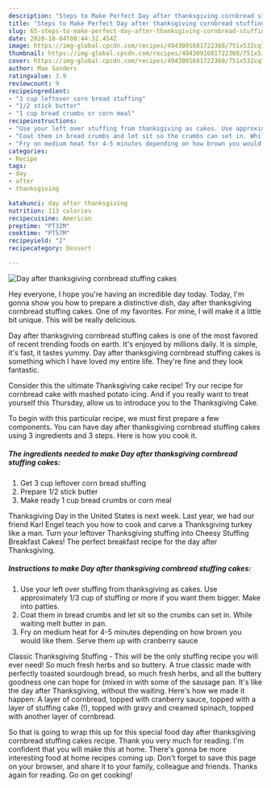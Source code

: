 ```yaml
---
description: "Steps to Make Perfect Day after thanksgiving cornbread stuffing cakes"
title: "Steps to Make Perfect Day after thanksgiving cornbread stuffing cakes"
slug: 65-steps-to-make-perfect-day-after-thanksgiving-cornbread-stuffing-cakes
date: 2020-10-04T08:44:32.454Z
image: https://img-global.cpcdn.com/recipes/4943091681722368/751x532cq70/day-after-thanksgiving-cornbread-stuffing-cakes-recipe-main-photo.jpg
thumbnail: https://img-global.cpcdn.com/recipes/4943091681722368/751x532cq70/day-after-thanksgiving-cornbread-stuffing-cakes-recipe-main-photo.jpg
cover: https://img-global.cpcdn.com/recipes/4943091681722368/751x532cq70/day-after-thanksgiving-cornbread-stuffing-cakes-recipe-main-photo.jpg
author: Mae Sanders
ratingvalue: 3.9
reviewcount: 9
recipeingredient:
- "3 cup leftover corn bread stuffing"
- "1/2 stick butter"
- "1 cup bread crumbs or corn meal"
recipeinstructions:
- "Use your left over stuffing from thanksgiving as cakes. Use approximately 1/3 cup of stuffing or more if you want them bigger. Make into patties."
- "Coat them in bread crumbs and let sit so the crumbs can set in. While waiting melt butter in pan."
- "Fry on medium heat for 4-5 minutes depending on how brown you would like them. Serve them up with cranberry sauce"
categories:
- Recipe
tags:
- day
- after
- thanksgiving

katakunci: day after thanksgiving 
nutrition: 113 calories
recipecuisine: American
preptime: "PT32M"
cooktime: "PT57M"
recipeyield: "2"
recipecategory: Dessert

---
```



![Day after thanksgiving cornbread stuffing cakes](https://img-global.cpcdn.com/recipes/4943091681722368/751x532cq70/day-after-thanksgiving-cornbread-stuffing-cakes-recipe-main-photo.jpg)

Hey everyone, I hope you're having an incredible day today. Today, I'm gonna show you how to prepare a distinctive dish, day after thanksgiving cornbread stuffing cakes. One of my favorites. For mine, I will make it a little bit unique. This will be really delicious.

Day after thanksgiving cornbread stuffing cakes is one of the most favored of recent trending foods on earth. It's enjoyed by millions daily. It is simple, it's fast, it tastes yummy. Day after thanksgiving cornbread stuffing cakes is something which I have loved my entire life. They're fine and they look fantastic.

Consider this the ultimate Thanksgiving cake recipe! Try our recipe for cornbread cake with mashed potato icing. And if you really want to treat yourself this Thursday, allow us to introduce you to the Thanksgiving Cake.


To begin with this particular recipe, we must first prepare a few components. You can have day after thanksgiving cornbread stuffing cakes using 3 ingredients and 3 steps. Here is how you cook it.

<!--inarticleads1-->

##### The ingredients needed to make Day after thanksgiving cornbread stuffing cakes:

1. Get 3 cup leftover corn bread stuffing
1. Prepare 1/2 stick butter
1. Make ready 1 cup bread crumbs or corn meal


Thanksgiving Day in the United States is next week. Last year, we had our friend Karl Engel teach you how to cook and carve a Thanksgiving turkey like a man. Turn your leftover Thanksgiving stuffing into Cheesy Stuffing Breakfast Cakes! The perfect breakfast recipe for the day after Thanksgiving. 

<!--inarticleads2-->

##### Instructions to make Day after thanksgiving cornbread stuffing cakes:

1. Use your left over stuffing from thanksgiving as cakes. Use approximately 1/3 cup of stuffing or more if you want them bigger. Make into patties.
1. Coat them in bread crumbs and let sit so the crumbs can set in. While waiting melt butter in pan.
1. Fry on medium heat for 4-5 minutes depending on how brown you would like them. Serve them up with cranberry sauce


Classic Thanksgiving Stuffing - This will be the only stuffing recipe you will ever need! So much fresh herbs and so buttery. A true classic made with perfectly toasted sourdough bread, so much fresh herbs, and all the buttery goodness one can hope for (mixed in with some of the sausage pan. It&#39;s like the day after Thanksgiving, without the waiting. Here&#39;s how we made it happen: A layer of cornbread, topped with cranberry sauce, topped with a layer of stuffing cake (!), topped with gravy and creamed spinach, topped with another layer of cornbread. 

So that is going to wrap this up for this special food day after thanksgiving cornbread stuffing cakes recipe. Thank you very much for reading. I'm confident that you will make this at home. There's gonna be more interesting food at home recipes coming up. Don't forget to save this page on your browser, and share it to your family, colleague and friends. Thanks again for reading. Go on get cooking!
